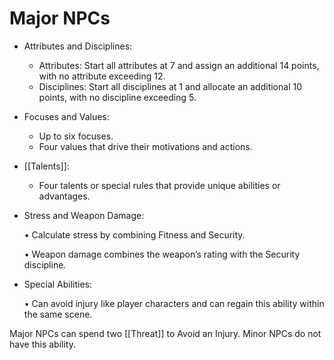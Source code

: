 # Major NPCs

- Attributes and Disciplines:
   - Attributes: Start all attributes at 7 and assign an additional 14 points, with no attribute exceeding 12.
   - Disciplines: Start all disciplines at 1 and allocate an additional 10 points, with no discipline exceeding 5.
- Focuses and Values:
   - Up to six focuses.
   - Four values that drive their motivations and actions.
- [[Talents]]:
   - Four talents or special rules that provide unique abilities or advantages.
- Stress and Weapon Damage:

   • Calculate stress by combining Fitness and Security.

   • Weapon damage combines the weapon’s rating with the Security discipline.

- Special Abilities:

   • Can avoid injury like player characters and can regain this ability within the same scene.

Major NPCs can spend two [[Threat]] to Avoid an Injury. Minor NPCs do not have this ability.

